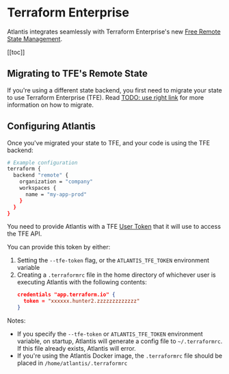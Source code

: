 # Terraform Enterprise

Atlantis integrates seamlessly with Terraform Enterprise's new [Free Remote State Management](https://app.terraform.io/signup).

[[toc]]

## Migrating to TFE's Remote State
If you're using a different state backend, you first need to migrate your state
to use Terraform Enterprise (TFE). Read [TODO: use right link](https://www.terraform.io/docs/enterprise/migrate/index.html)
for more information on how to migrate.

## Configuring Atlantis
Once you've migrated your state to TFE, and your code is using the TFE backend:

```bash
# Example configuration
terraform {
  backend "remote" {
    organization = "company"
    workspaces {
      name = "my-app-prod"
    }
  }
}
```

You need to provide Atlantis with a TFE [User Token](https://www.terraform.io/docs/enterprise/users-teams-organizations/users.html#api-tokens)
that it will use to access the TFE API.

You can provide this token by either:
1. Setting the `--tfe-token` flag, or the `ATLANTIS_TFE_TOKEN` environment variable
1. Creating a `.terraformrc` file in the home directory of whichever user is executing Atlantis
    with the following contents:
    ```json
    credentials "app.terraform.io" {
      token = "xxxxxx.hunter2.zzzzzzzzzzzzz"
    }
    ```

Notes:
* If you specify the `--tfe-token` or `ATLANTIS_TFE_TOKEN` environment variable,
    on startup, Atlantis will generate a config file to `~/.terraformrc`. If
    this file already exists, Atlantis will error.
* If you're using the Atlantis Docker image, the `.terraformrc` file should be
   placed in `/home/atlantis/.terraformrc`
